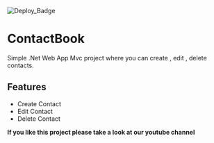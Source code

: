 ![Deploy_Badge](https://badgen.net/github/stars/Sergindreu/ContactBook)


# ContactBook

Simple .Net Web App Mvc project where you can create , edit , delete contacts.

## Features 
- Create Contact
- Edit Contact
- Delete Contact


**If you like this project please take a look at our youtube channel**
